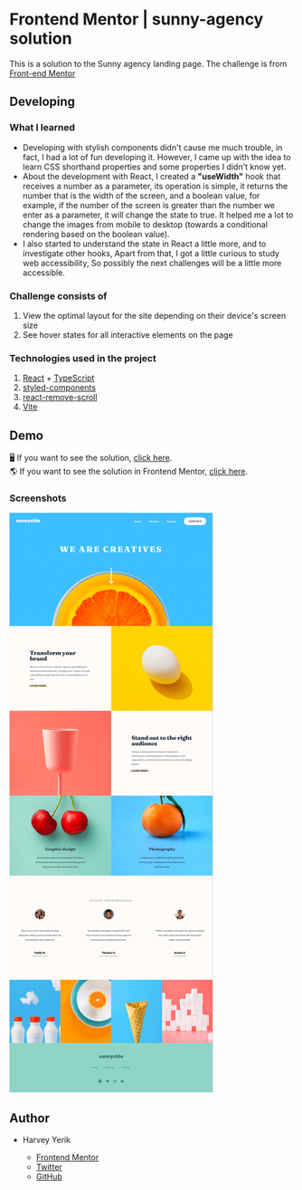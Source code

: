 # Frontend Mentor | sunny-agency solution 
This is a solution to the Sunny agency landing page. The challenge is from [Front-end Mentor](https://www.frontendmentor.io/challenges/sunnyside-agency-landing-page-7yVs3B6ef)

## Developing
### What I learned
- Developing with stylish components didn't cause me much trouble, in fact, I had a lot of fun developing it. However, I came up with the idea to learn CSS shorthand properties and some properties I didn't know yet.
- About the development with React, I created a **"useWidth"** hook that receives a number as a parameter, its operation is simple, it returns the number that is the width of the screen, and a boolean value, for example, if the number of the screen is greater than the number we enter as a parameter, it will change the state to true. It helped me a lot to change the images from mobile to desktop (towards a conditional rendering based on the boolean value).
- I also started to understand the state in React a little more, and to investigate other hooks, Apart from that, I got a little curious to study web accessibility, So possibly the next challenges will be a little more accessible.
### Challenge consists of
1. View the optimal layout for the site depending on their device's screen size
1. See hover states for all interactive elements on the page
### Technologies used in the project 
1. [React](https://es.reactjs.org/) + [TypeScript](https://www.typescriptlang.org/)
1. [styled-components](https://styled-components.com/)
1. [react-remove-scroll](https://www.npmjs.com/package/react-remove-scroll)
1. [Vite](https://vitejs.dev/)
## Demo 
🖥 If you want to see the solution, [click here](https://yerikah.github.io/sunny-agency-frontend-mentor/).
<br/>
🌎 If you want to see the solution in Frontend Mentor, [click here](https://www.frontendmentor.io/solutions/sunnyside-agency-landing-page-SOIJVdHbeY).
### Screenshots
<img src="./src/images/solution/solution.png" alt="solution image" />

## Author

- Harvey Yerik

    - [Frontend Mentor](https://www.frontendmentor.io/profile/YerikAH)
    - [Twitter](https://twitter.com/yerikhar)
    - [GitHub](https://github.com/YerikAH)




